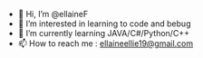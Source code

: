 - 👋 Hi, I’m @ellaineF
- 👀 I’m interested in learning to code and bebug
- 🌱 I’m currently learning JAVA/C#/Python/C++
- 📫 How to reach me : ellaineellie19@gmail.com

<!---
ellaineF/ellaineF is a ✨ special ✨ repository because its `README.md` (this file) appears on your GitHub profile.
You can click the Preview link to take a look at your changes.
--->
